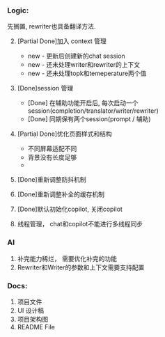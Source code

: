 ### Logic:
<!-- 1. 加入Translator - 补全模式  --> 先搁置, rewriter也具备翻译方法.
2. [Partial Done]加入 context 管理
    * new - 更新后创建新的chat session
    * new - 还未处理writer和rewriter的上下文
    * new - 还未处理topk和temeperature两个值

3. [Done]session 管理
    * [Done] 在辅助功能开启后, 每次启动一个session(completion/translator/writer/rewriter)
    * [Done] 同期保有两个session(prompt / 辅助)
4. [Partial Done]优化页面样式和结构
    * 不同屏幕适配不同
    * 背景没有长度足够
    *
5. [Done]重新调整防抖机制
6. [Done]重新调整补全的缓存机制
7. [Done]默认初始化copilot, 关闭copilot
8. 线程管理， chat和copilot不能进行多线程同步



### AI
1. 补完能力稀烂， 需要优化补完的功能
2. Rewriter和Writer的参数和上下文需要支持配置 


### Docs:
1. 项目文件
2. UI 设计稿
3. 项目架构图
4. README File